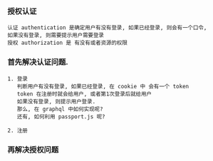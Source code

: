 ### 授权认证
    认证 authentication 是确定用户有没有登录, 如果已经登录, 则会有一个口令, 
    如果没有登录, 则需要提示用户需要登录
    授权 authorization 是 有没有或者资源的权限

### 首先解决认证问题.
    1. 登录 
       判断用户有没有登录, 如果已经登录, 在 cookie 中 会有一个 token
       token 在注册时就会给用户, 或者第1次登录后就给用户
       如果没有登录, 则提示用户登录.
       那么, 在 graphql 中如何实现呢?
       还有, 如何利用 passport.js 呢?
       
    2. 注册

### 再解决授权问题



















